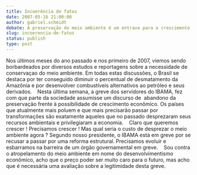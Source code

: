 ```yaml
---
title: Incoerência de fatos
date: 2007-05-16 21:00:00
author: gabriel.schmidt
debate: A preservação do meio ambiente é um entrave para o crescimento da economia mundial?
slug: incoerencia-de-fatos
status: publish 
type: post
---
```


Nos últimos meses do ano passado e nos primeiro de 2007, viemos sendo borbardeados por diversos estudos e reportagens sobre a necessidade de conservaçao do meio ambiente. Em todas estas discussões, o Brasil se destaca por ter conseguido diminuir o percentual de desmatamento da Amazônia e por desenvolver combustíveis alternativos ao petróleo e seus derivados.    Nesta última semana, a greve dos servidores do IBAMA, fez com que parte da sociedade assumisse um discurso de  abandono da preservação frente à possibilidade de crescimento econômico. Os países que atualmente mais poluem e que mais precisarão passar por transformações são exatamente aqueles que no passado desprezaram seus recursos ambientais e privilegiaram a economia.    Claro que queremos crescer ! Precisamos crescer ! Mas qual seria o custo de desprezar o meio ambiente agora ? Segundo nosso presidente, o IBAMA está em greve por se recusar a passar por uma reforma estrutural. Precisamos evoluir e esbarramos na barreira de um órgão governamental em greve.    Sou contra o atropelamento do meio ambiente em nome do desenvolvimentismo econômico, acho que o preço poder ser muito caro para o futuro, mas acho que é necessária uma avaliação sobre a legitimidade desta greve.
